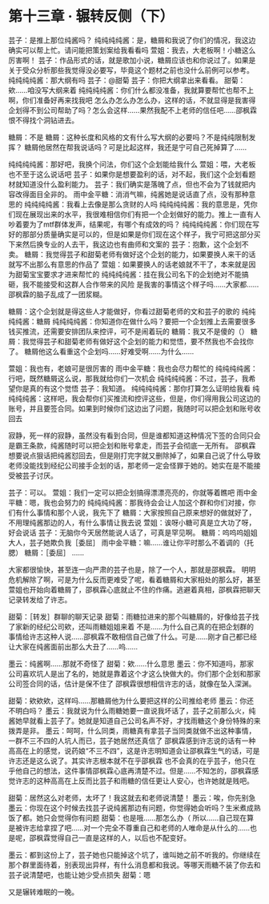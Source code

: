 # 第十三章 · 辗转反侧（下）

芸子：是推上那位纯酱吗？
纯纯纯纯酱：是，糖屑和我说了你们的情况，我这边确实可以帮上忙。请问能把策划案给我看看吗
萱姐：我去，大老板啊！小糖这么厉害啊！
芸子：作品形式的话，就是歌加小说，糖屑应该也和你说过了。如果是关于受众分析那些我觉得没必要写，毕竟这个题材之前也没什么前例可以参考。
纯纯纯纯酱：那大纲有吗
芸子：@甜菊
芸子：你把大纲拿出来看看。
甜菊：欸……咱没写大纲来着
纯纯纯纯酱：你们什么都没准备，我就算要帮忙也帮不上啊，你们准备好再来找我吧
怎么办怎么办怎么办，这样的话，不就显得是我害得企划得不到公司帮助了吗？怎么会这样……果然我配不上老师的信任吧……邵枫霖恨不得找个洞钻进去。

糖屑：不是
糖屑：这种长度和风格的文有什么写大纲的必要吗？不是纯纯限制发挥？
糖屑他居然在帮我说话吗？可是比起这样，我还是宁可自己死掉算了……

纯纯纯纯酱：那好吧，我换个问法，你们这个企划能给我什么
萱姐：喂，大老板也不至于这么说话吧
芸子：如果你是想要盈利的话，对不起，我们这个企划看题材就知道没什么盈利能力。
芸子：我们确实是落魄了点，但也不会为了钱就把内容改得面目全非的。
雨中金平糖：消消气嘛，纯酱她是说话直了点，没有那种意思的
纯纯纯纯酱：我看上去像是那么贪财的人吗
纯纯纯纯酱：我的意思是，凭你们现在展现出来的水平，我很难相信你们有把一个企划做好的能力。推上一直有人吵着要为了mtf群体发声，结果呢，有哪个有成效的吗？
纯纯纯纯酱：你们现在写好的那部分质量确实是可以的，但是如果是你们现在这个样子，我宁可把这部分买下来然后换专业的人去干，我这边也有曲师和文案的
芸子：抱歉，这个企划不卖。
糖屑：我觉得芸子和甜菊老师有做好这个企划的能力，如果要换人来干的话就写不出那么有意思的作品了
萱姐：如果要换人的话老娘就不干了，本来就是因为甜菊宝宝要求才进来帮忙的
纯纯纯纯酱：挂在我公司名下的企划绝对不能搞砸，我不能接受和这群人合作带来的风险
是我害的事情这个样子吗……大家都……邵枫霖的脑子乱成了一团浆糊。

糖屑：这个企划就是得这些人才能做好，你看过甜菊老师的文和芸子的歌的
纯纯纯纯酱：糖屑
纯纯纯纯酱：你知道你在做什么吗？要把一个企划推上去需要很多钱买推流，还需要安排团队来控评，可不是闹着玩的
糖屑：我又不是傻的（）
糖屑：我觉得芸子和甜菊老师有做好这个企划的能力和觉悟，要不然我也不会找你了。
糖屑他这么看重这个企划吗……好难受啊……为什么……

萱姐：我也有，老娘可是很厉害的
雨中金平糖：我也会尽力帮忙的
纯纯纯纯酱：行吧，既然糖屑这么说，那我就给你们一次机会
纯纯纯纯酱：不过，芸子，我希望你是真的有这个觉悟
芸子：我知道。
纯纯纯纯酱：那你打算怎么证明给我看
纯纯纯纯酱：这样吧，我会帮你们买推流和控评这些，但是，你们得用我公司这边的账号，并且要签合同。如果到时候你们这边出了问题，我随时可以把企划和账号收回去

寂静，死一样的寂静，虽然没有看到合同，但是谁都知道这种情况下签的合同只会是霸王条款，纯酱随时可以把企划和账号拿走，而芸子会彻底一无所有。
邵枫霖想要说点狠话把纯酱怼回去，但是刚打完字就又删除掉了，如果自己说了什么导致老师没能找到经纪公司接手企划的话，那老师一定会怪罪于她的。她实在是不能接受被芸子讨厌。

芸子：可以。
萱姐：我们一定可以把企划搞得漂漂亮亮的，你就等着瞧吧
雨中金平糖：嗯，我也会努力的
纯纯纯纯酱：那我待会会让人加这个群和你们对接，你们有什么事情和那个人说，我先下了
糖屑：大家按照自己原来想好的做就好了，不用理纯酱那边的人，有什么事情让我去说
萱姐：诶呀小糖可真是立大功了呀，好会说话
芸子：无脑你今天居然能说人话了，可真是罕见啊。
糖屑：呜呜呜姐姐大人，芸子她欺负我［委屈］
雨中金平糖：嘛……谁让你平时那么不着调的（托腮）
糖屑：［委屈］
……

大家都很愉快，甚至连一向严肃的芸子也是，除了一个人，那就是邵枫霖。
明明危机解除了啊，可是为什么反而更难受了呢，看着糖屑和大家相处的那么好，甚至萱姐也开始向着糖屑了，邵枫霖心底就止不住的作痛。逃避着真相，邵枫霖把聊天记录转发给了许志。

甜菊：［转发］群聊的聊天记录
甜菊：雨糖拉进来的那个叫糖屑的，好像给芸子找了家新的经纪公司欸，还叫雨糖姐姐来着
不是……为什么自己真的在把企划群的事情给许志这种人说……邵枫霖不敢相信自己做了什么。可是……刚才自己都已经让大家在纯酱面前出那么大丑了……呜……

墨云：纯酱啊……那就不奇怪了
甜菊：欸……什么意思
墨云：你不知道吗，那家公司喜欢坑人是出了名的，她就是靠着这个才这么快做大的。你们那个企划和那家公司签合同的话，估计是保不住了
邵枫霖很想相信许志的话，就像在坠入深渊。

甜菊：欸欸欸，这样吗……那糖屑他为什么要把这样的公司推给老师
墨云：你还不明白吗？
墨云：我就说为什么雨糖她要一直说我坏话了，芸子之前那么火，纯酱她早就看上芸子了。她就是知道自己公司名声不好，才找雨糖这个身份特殊的来拨弄是非。
墨云：呵呵，什么同类，雨糖真有拿芸子当同类就做不出这种事情，一群不三不四的人坑人而已，芸子她居然还真信了
邵枫霖感到许志说的话有一种高高在上的感觉，说药娘“不三不四”，这是许志明知道会让邵枫霖生气的话，可是许志还是这么说了。其实许志根本就不在乎邵枫霖 也不会真的在乎芸子，他只在乎他自己的想法，这件事情邵枫霖心底再清楚不过。但是……不知怎的，邵枫霖感觉许志的这种高高在上反而比芸子和雨糖的信任更让人安心，也许她就是贱吧。

甜菊：居然这么对老师，太坏了！我这就去和老师说清楚！
墨云：唉，你先别急
墨云：你现在这个时候去找芸子说纯酱那边有问题，你觉得她会听吗？生米煮成熟饭了都。她只会觉得你有问题
甜菊：也是哦……那怎么办（
所以……自己现在算是被许志给拿捏了吧……对一个完全不尊重自己和老师的人唯命是从什么的……也是呢，邵枫霖觉得自己一直是这样的人，以后也不配变好。

墨云：都到这份上了，芸子她也只能掉这个坑了，谁叫她之前不听我的。你继续在那个群里面待着，别表现出异样，有什么消息都和我说。等哪天雨糖不装了你去和芸子说清楚吧，也能让她少受点损失
甜菊：嗯

又是辗转难眠的一晚。